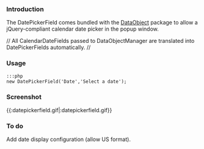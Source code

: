 ### Introduction

The DatePickerField comes bundled with the
[DataObject](http://api.silverstripe.org/trunk/sapphire/model/DataObject.html) package to allow a jQuery-compliant
calendar date picker in the popup window.

// All CalendarDateFields passed to DataObjectManager are translated into DatePickerFields automatically. //

### Usage

	:::php
	new DatePickerField('Date','Select a date');


### Screenshot

{{:datepickerfield.gif|:datepickerfield.gif}}

### To do

Add date display configuration (allow US format).
